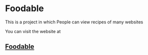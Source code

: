 # Foodable

This is a project in which People can view recipes of many websites


You can visit the website at 
## [Foodable](https://foodable-ten.vercel.app)
